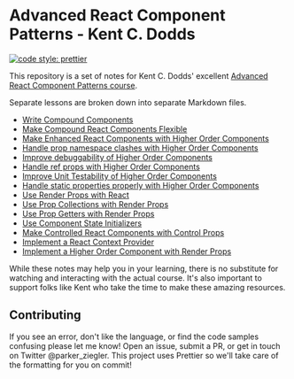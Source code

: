 # Advanced React Component Patterns - Kent C. Dodds

[![code style: prettier](https://img.shields.io/badge/code_style-prettier-ff69b4.svg?style=flat-square)](https://github.com/prettier/prettier)

This repository is a set of notes for Kent C. Dodds' excellent [Advanced React Component Patterns course](https://egghead.io/courses/advanced-react-component-patterns).

Separate lessons are broken down into separate Markdown files.

* [Write Compound Components](CompoundComponents.md)
* [Make Compound React Components Flexible](FlexibleCompoundComponents.md)
* [Make Enhanced React Components with Higher Order Components](HigherOrderComponents.md)
* [Handle prop namespace clashes with Higher Order Components](PropNamespaceClashes.md)
* [Improve debuggability of Higher Order Components](DebuggabilityOfHOCs.md)
* [Handle ref props with Higher Order Components](RefPropsWithHOCs.md)
* [Improve Unit Testability of Higher Order Components](UnitTestabilityOfHOCs.md)
* [Handle static properties properly with Higher Order Components](HandleStaticPropertiesHOCs.md)
* [Use Render Props with React](RenderProps.md)
* [Use Prop Collections with Render Props](PropCollections.md)
* [Use Prop Getters with Render Props](PropGetters.md)
* [Use Component State Initializers](ComponentStateInitializers.md)
* [Make Controlled React Components with Control Props](ControlledComponentsWithControlProps.md)
* [Implement a React Context Provider](ReactContextProvider.md)
* [Implement a Higher Order Component with Render Props](HOCWithRenderProps.md)

While these notes may help you in your learning, there is no substitute for watching and interacting with the actual course. It's also important to support folks like Kent who take the time to make these amazing resources.

## Contributing

If you see an error, don't like the language, or find the code samples confusing please let me know! Open an issue, submit a PR, or get in touch on Twitter @parker_ziegler. This project uses Prettier so we'll take care of the formatting for you on commit!
